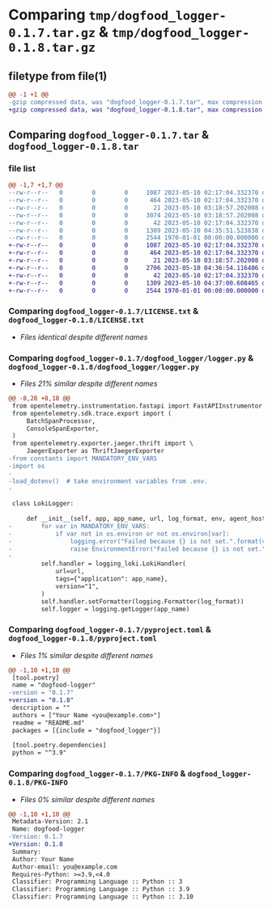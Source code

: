 # Comparing `tmp/dogfood_logger-0.1.7.tar.gz` & `tmp/dogfood_logger-0.1.8.tar.gz`

## filetype from file(1)

```diff
@@ -1 +1 @@
-gzip compressed data, was "dogfood_logger-0.1.7.tar", max compression
+gzip compressed data, was "dogfood_logger-0.1.8.tar", max compression
```

## Comparing `dogfood_logger-0.1.7.tar` & `dogfood_logger-0.1.8.tar`

### file list

```diff
@@ -1,7 +1,7 @@
--rw-r--r--   0        0        0     1087 2023-05-10 02:17:04.332370 dogfood_logger-0.1.7/LICENSE.txt
--rw-r--r--   0        0        0      464 2023-05-10 02:17:04.332370 dogfood_logger-0.1.7/README.md
--rw-r--r--   0        0        0       21 2023-05-10 03:18:57.202008 dogfood_logger-0.1.7/dogfood_logger/__init__.py
--rw-r--r--   0        0        0     3074 2023-05-10 03:18:57.202008 dogfood_logger-0.1.7/dogfood_logger/logger.py
--rw-r--r--   0        0        0       42 2023-05-10 02:17:04.332370 dogfood_logger-0.1.7/dogfood_logger/packageData/sampleData.dat
--rw-r--r--   0        0        0     1309 2023-05-10 04:35:51.523838 dogfood_logger-0.1.7/pyproject.toml
--rw-r--r--   0        0        0     2544 1970-01-01 00:00:00.000000 dogfood_logger-0.1.7/PKG-INFO
+-rw-r--r--   0        0        0     1087 2023-05-10 02:17:04.332370 dogfood_logger-0.1.8/LICENSE.txt
+-rw-r--r--   0        0        0      464 2023-05-10 02:17:04.332370 dogfood_logger-0.1.8/README.md
+-rw-r--r--   0        0        0       21 2023-05-10 03:18:57.202008 dogfood_logger-0.1.8/dogfood_logger/__init__.py
+-rw-r--r--   0        0        0     2706 2023-05-10 04:36:54.116406 dogfood_logger-0.1.8/dogfood_logger/logger.py
+-rw-r--r--   0        0        0       42 2023-05-10 02:17:04.332370 dogfood_logger-0.1.8/dogfood_logger/packageData/sampleData.dat
+-rw-r--r--   0        0        0     1309 2023-05-10 04:37:00.608465 dogfood_logger-0.1.8/pyproject.toml
+-rw-r--r--   0        0        0     2544 1970-01-01 00:00:00.000000 dogfood_logger-0.1.8/PKG-INFO
```

### Comparing `dogfood_logger-0.1.7/LICENSE.txt` & `dogfood_logger-0.1.8/LICENSE.txt`

 * *Files identical despite different names*

### Comparing `dogfood_logger-0.1.7/dogfood_logger/logger.py` & `dogfood_logger-0.1.8/dogfood_logger/logger.py`

 * *Files 21% similar despite different names*

```diff
@@ -8,28 +8,18 @@
 from opentelemetry.instrumentation.fastapi import FastAPIInstrumentor
 from opentelemetry.sdk.trace.export import (
     BatchSpanProcessor,
     ConsoleSpanExporter,
 )
 from opentelemetry.exporter.jaeger.thrift import \
     JaegerExporter as ThriftJaegerExporter
-from constants import MANDATORY_ENV_VARS
-import os
-
-load_dotenv()  # take environment variables from .env.
-
 
 class LokiLogger:
 
     def __init__(self, app, app_name, url, log_format, env, agent_host, agent_port) -> None:
-        for var in MANDATORY_ENV_VARS:
-            if var not in os.environ or not os.environ[var]:
-                logging.error("Failed because {} is not set.".format(var))
-                raise EnvironmentError("Failed because {} is not set.".format(var))
-
         self.handler = logging_loki.LokiHandler(
             url=url,
             tags={"application": app_name},
             version="1",
         )
         self.handler.setFormatter(logging.Formatter(log_format))
         self.logger = logging.getLogger(app_name)
```

### Comparing `dogfood_logger-0.1.7/pyproject.toml` & `dogfood_logger-0.1.8/pyproject.toml`

 * *Files 1% similar despite different names*

```diff
@@ -1,10 +1,10 @@
 [tool.poetry]
 name = "dogfood-logger"
-version = "0.1.7"
+version = "0.1.8"
 description = ""
 authors = ["Your Name <you@example.com>"]
 readme = "README.md"
 packages = [{include = "dogfood_logger"}]
 
 [tool.poetry.dependencies]
 python = "^3.9"
```

### Comparing `dogfood_logger-0.1.7/PKG-INFO` & `dogfood_logger-0.1.8/PKG-INFO`

 * *Files 0% similar despite different names*

```diff
@@ -1,10 +1,10 @@
 Metadata-Version: 2.1
 Name: dogfood-logger
-Version: 0.1.7
+Version: 0.1.8
 Summary: 
 Author: Your Name
 Author-email: you@example.com
 Requires-Python: >=3.9,<4.0
 Classifier: Programming Language :: Python :: 3
 Classifier: Programming Language :: Python :: 3.9
 Classifier: Programming Language :: Python :: 3.10
```

